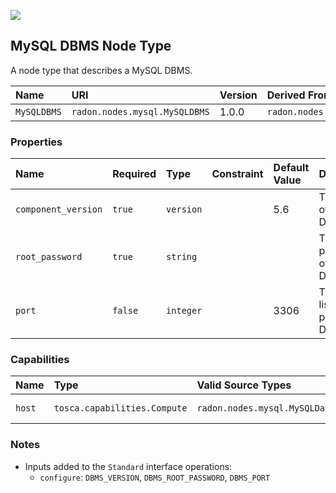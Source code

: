 ![](https://img.shields.io/badge/Status:-DEVELOPMENT-red)

## MySQL DBMS Node Type

A node type that describes a MySQL DBMS.

| Name | URI | Version | Derived From |
|:---- |:--- |:------- |:------------ |
| `MySQLDBMS` | `radon.nodes.mysql.MySQLDBMS` | 1.0.0 | `radon.nodes.abstract.DBMS` |

### Properties

| Name | Required | Type | Constraint | Default Value | Description |
|:---- |:-------- |:---- |:---------- |:------------- |:----------- |
| `component_version` | `true` | `version` |   | 5.6 | The version of the DBMS |
| `root_password` | `true` | `string` |   |   | The root password of the DBMS |
| `port` | `false` | `integer` |   | 3306 | The listening port of the DBMS |

### Capabilities

| Name | Type | Valid Source Types | Occurrences |
|:---- |:---- |:------------------ |:----------- |
| `host` | `tosca.capabilities.Compute` | `radon.nodes.mysql.MySQLDatabase` | [1, UNBOUNDED] |

### Notes

* Inputs added to the `Standard` interface operations:
    * `configure`: `DBMS_VERSION`, `DBMS_ROOT_PASSWORD`, `DBMS_PORT`
